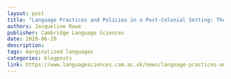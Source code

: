 ```yaml
---
layout: post
title: "Language Practices and Policies in a Post-Colonial Setting: The Case of Guinea-Bissau"
authors: Jacqueline Rowe
publisher: Cambridge Language Sciences
date: 2020-06-29
description: 
tags: marginalised languages
categories: blogposts
link: https://www.languagesciences.cam.ac.uk/news/language-practices-and-policies-post-colonial-setting-case-guinea-bissau
---
```

